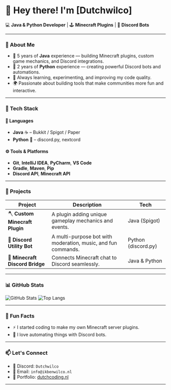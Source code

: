 # 👋 Hey there! I'm [Dutchwilco]  

💻 **Java & Python Developer** | 🕹️ **Minecraft Plugins** | 🤖 **Discord Bots**

---

### 🧠 About Me
- 💪 5 years of **Java** experience — building Minecraft plugins, custom game mechanics, and Discord integrations.  
- 🐍 2 years of **Python** experience — creating powerful Discord bots and automations.  
- 🔧 Always learning, experimenting, and improving my code quality.  
- 🌍 Passionate about building tools that make communities more fun and interactive.

---

### 🧩 Tech Stack
#### 💬 Languages
- **Java** ☕ – Bukkit / Spigot / Paper  
- **Python** 🐍 – discord.py, nextcord  

#### ⚙️ Tools & Platforms
- **Git**, **IntelliJ IDEA**, **PyCharm**, **VS Code**  
- **Gradle**, **Maven**, **Pip**  
- **Discord API**, **Minecraft API**  

---

### 🚀 Projects
| Project | Description | Tech |
|----------|--------------|------|
| 🪓 **Custom Minecraft Plugin** | A plugin adding unique gameplay mechanics and events. | Java (Spigot) |
| 🤖 **Discord Utility Bot** | A multi-purpose bot with moderation, music, and fun commands. | Python (discord.py) |
| 🧱 **Minecraft Discord Bridge** | Connects Minecraft chat to Discord seamlessly. | Java & Python |

---

### 📊 GitHub Stats
![GitHub Stats](https://github-readme-stats.vercel.app/api?username=Dutchwilco&show_icons=true&theme=tokyonight)
![Top Langs](https://github-readme-stats.vercel.app/api/top-langs/?username=Dutchwilco&layout=compact&theme=tokyonight)

---

### 🌟 Fun Facts
- ⚡ I started coding to make my own Minecraft server plugins.  
- 🧠 I love automating things with Discord bots.  

---

### 📫 Let's Connect
- 💬 Discord: `Dutchwilco`  
- 📧 Email: `info@ikbenwilco.nl`  
- 🧭 Portfolio: [dutchcoding.nl](https://dutchcoding.nl)

---

